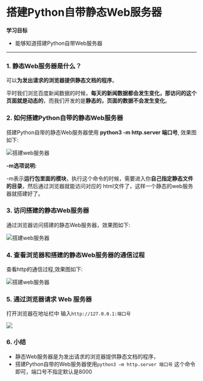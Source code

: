 # 搭建Python自带静态Web服务器

**学习目标**

* 能够知道搭建Python自带Web服务器

---

### 1. 静态Web服务器是什么？

可以**为发出请求的浏览器提供静态文档的程序**。

平时我们浏览百度新闻数据的时候，**每天的新闻数据都会发生变化，那访问的这个页面就是动态的**，而我们开发的是**静态的，页面的数据不会发生变化**。


### 2. 如何搭建Python自带的静态Web服务器

搭建Python自带的静态Web服务器使用 **python3 -m http.server 端口号**, 效果图如下:

![搭建web服务器](/http/imgs/搭建web服务器.png)

**-m选项说明:**

-m表示**运行包里面的模块**，执行这个命令的时候，需要进入你**自己指定静态文件的目录**，然后通过浏览器就能访问对应的html文件了，这样一个静态的web服务器就搭建好了。


### 3. 访问搭建的静态Web服务器

通过浏览器访问搭建的静态Web服务器，效果图如下:

![搭建web服务器](/http/imgs/搭建web服务器.png)

### 4. 查看浏览器和搭建的静态Web服务器的通信过程

查看http的通信过程,效果图如下:

![搭建web服务器](/http/imgs/静态web服务器的通信过程.png)


### 5. 通过浏览器请求 Web 服务器

打开浏览器在地址栏中 输入`http://127.0.0.1:端口号`

![](/assets/打开浏览器访问服务器网页资源.png)


### 6. 小结

* 静态Web服务器是为发出请求的浏览器提供静态文档的程序，
* 搭建Python自带的Web服务器使用`python3 –m http.server 端口号`这个命令即可，端口号不指定默认是8000 






